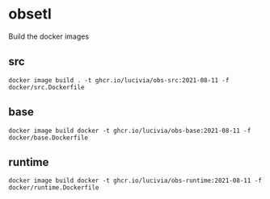 # obsetl

Build the docker images

## src

    docker image build . -t ghcr.io/lucivia/obs-src:2021-08-11 -f docker/src.Dockerfile

## base

    docker image build docker -t ghcr.io/lucivia/obs-base:2021-08-11 -f docker/base.Dockerfile

## runtime

    docker image build docker -t ghcr.io/lucivia/obs-runtime:2021-08-11 -f docker/runtime.Dockerfile

